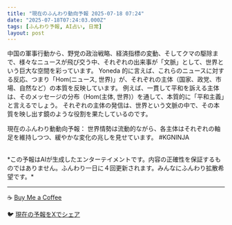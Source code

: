 ```yaml
---
title: "現在のふんわり動向予報 2025-07-18 07:24"
date: "2025-07-18T07:24:03.000Z"
tags: [ふんわり予報, AI占い, 日常]
layout: post
---
```


中国の軍事行動から、野党の政治戦略、経済指標の変動、そしてクマの駆除まで、様々なニュースが飛び交う中、それぞれの出来事が「文脈」として、世界という巨大な空間を彩っています。  Yoneda 的に言えば、これらのニュースに対する反応、つまり「Hom(ニュース, 世界)」が、それぞれの主体（国家、政党、市場、自然など）の本質を反映しています。  例えば、一貫して平和を訴える主体は、そのメッセージの分布（Hom(主体, 世界)）を通して、本質的に「平和主義」と言えるでしょう。  それぞれの主体の発信は、世界という文脈の中で、その本質を映し出す鏡のような役割を果たしているのです。


現在のふんわり動動向予報：
世界情勢は流動的ながら、各主体はそれぞれの軸足を維持しつつ、緩やかな変化の兆しを見せています。 #KGNINJA

<br>
*この予報はAIが生成したエンターテイメントです。内容の正確性を保証するものではありません。ふんわり一日に４回更新されます。みんなにふんわり拡散希望です。*

---
☕️ [Buy Me a Coffee](https://www.buymeacoffee.com/kgninja)

🐦 [現在の予報をXでシェア](https://twitter.com/intent/tweet?text=%E7%8F%BE%E5%9C%A8%E3%81%AE%E3%81%B5%E3%82%93%E3%82%8F%E3%82%8A%E4%BA%88%E5%A0%B1%3A%20%E3%80%8C%E4%B8%AD%E5%9B%BD%E3%81%AE%E8%BB%8D%E4%BA%8B%E8%A1%8C%E5%8B%95%E3%81%8B%E3%82%89%E3%80%81%E9%87%8E%E5%85%9A%E3%81%AE%E6%94%BF%E6%B2%BB%E6%88%A6%E7%95%A5%E3%80%81%E7%B5%8C%E6%B8%88%E6%8C%87%E6%A8%99%E3%81%AE%E5%A4%89%E5%8B%95%E3%80%81%E3%81%9D%E3%81%97%E3%81%A6%E3%82%AF%E3%83%9E%E3%81%AE%E9%A7%86%E9%99%A4%E3%81%BE%E3%81%A7%E3%80%81%E6%A7%98%E3%80%85%E3%81%AA%E3%83%8B%E3%83%A5%E3%83%BC%E3%82%B9%E3%81%8C%E9%A3%9B%E3%81%B3%E4%BA%A4%E3%81%86%E4%B8%AD%E3%80%81%E3%81%9D%E3%82%8C%E3%81%9E%E3%82%8C%E3%81%AE%E5%87%BA%E6%9D%A5%E4%BA%8B%E3%81%8C%E3%80%8C%E6%96%87%E8%84%88%E3%80%8D%E3%81%A8%E3%81%97%E3%81%A6%E3%80%81%E4%B8%96%E7%95%8C%E3%81%A8%E3%81%84%E3%81%86%E5%B7%A8%E5%A4%A7%E3%81%AA%E7%A9%BA%E9%96%93%E3%82%92%E5%BD%A9%E3%81%A3%E3%81%A6%E3%81%84%E3%81%BE%E3%81%99%E3%80%82%E3%80%8D%23KGNINJA%20%E7%B6%9A%E3%81%8D%E3%81%AF%E3%83%96%E3%83%AD%E3%82%B0%E3%81%A7%EF%BC%81%F0%9F%91%87&url=https%3A%2F%2Fkg-ninja.github.io%2FFunwariyoso%2F)

